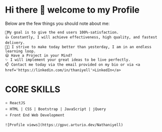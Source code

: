 # Hi there 👋 welcome to my Profile
Below are the few things you should note about me:

    🚀My goal is to give the end users 100%-satisfaction.
    👍 Constantly, I will achieve effectiveness, high quality, and fastest delivery.
    👨‍🎓 I strive to make today better than yesterday, I am in an endless learning loop.
    😃 Have a Project in your Mind?
    ✨ I will implement your great ideas to be live perfectly.
    📫 Contact me today via the email provided on my bio or via <a href='https://linkedin.com/in/thaniyell'>LinkedIn</a>

# CORE SKILLS

    ⭐ ReactJS 
    ⭐ HTML | CSS | Bootstrap | JavaScript | jQuery
    ⭐ Front End Web Development
    
    ![Profile views](https://gpvc.arturio.dev/Nathaniyell)
   
